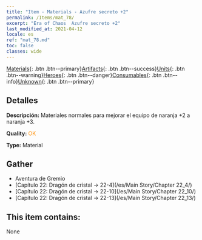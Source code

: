 ```yaml
---
title: "Item - Materials - Azufre secreto +2"
permalink: /Items/mat_78/
excerpt: "Era of Chaos  Azufre secreto +2"
last_modified_at: 2021-04-12
locale: es
ref: "mat_78.md"
toc: false
classes: wide
---
```

 [Materials](/es/Items/){: .btn .btn--primary}[Artifacts](/es/Items/Artifacts/){: .btn .btn--success}[Units](/es/Items/Units/){: .btn .btn--warning}[Heroes](/es/Items/Heroes/){: .btn .btn--danger}[Consumables](/es/Items/Consumables/){: .btn .btn--info}[Unknown](/es/Items/Unknown/){: .btn .btn--primary}

## Detalles
 **Descripción:** Materiales normales para mejorar el equipo de naranja +2 a naranja +3.

 **Quality:** <span style="color: #FF8C00">OK</span>

 **Type:** Material

## Gather

*    Aventura de Gremio 
*    [Capítulo 22: Dragón de cristal -> 22-4](/es/Main Story/Chapter 22_4/) 
*    [Capítulo 22: Dragón de cristal -> 22-10](/es/Main Story/Chapter 22_10/) 
*    [Capítulo 22: Dragón de cristal -> 22-13](/es/Main Story/Chapter 22_13/) 

## This item contains:

  None

